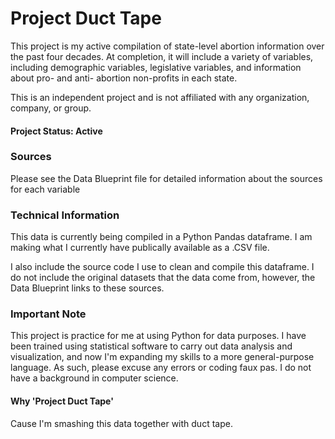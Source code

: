 # Project Duct Tape
This project is my active compilation of state-level abortion information over the past four decades. At completion, it will include a variety of variables, including demographic variables, legislative variables, and information about pro- and anti- abortion non-profits in each state.

This is an independent project and is not affiliated with any organization, company, or group.

#### Project Status: Active

### Sources

Please see the Data Blueprint file for detailed information about the sources for each variable

### Technical Information

This data is currently being compiled in a Python Pandas dataframe. I am making what I currently have publically available as a .CSV file.

I also include the source code I use to clean and compile this dataframe. I do not include the original datasets that the data come from, however, the Data Blueprint links to these sources.

### Important Note

This project is practice for me at using Python for data purposes. I have been trained using statistical software to carry out data analysis and visualization, and now I'm expanding my skills to a more general-purpose language. As such, please excuse any errors or coding faux pas. I do not have a background in computer science.

#### Why 'Project Duct Tape'

Cause I'm smashing this data together with duct tape. 

